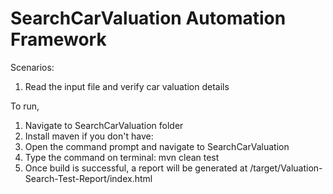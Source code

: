 SearchCarValuation Automation Framework
===========================================

Scenarios:
1. Read the input file and verify car valuation details


To run,
1. Navigate to SearchCarValuation folder
2. Install maven if you don't have:
3. Open the command prompt and navigate to SearchCarValuation
4. Type the command on terminal: mvn clean test
5. Once build is successful, a report will be generated at /target/Valuation-Search-Test-Report/index.html
